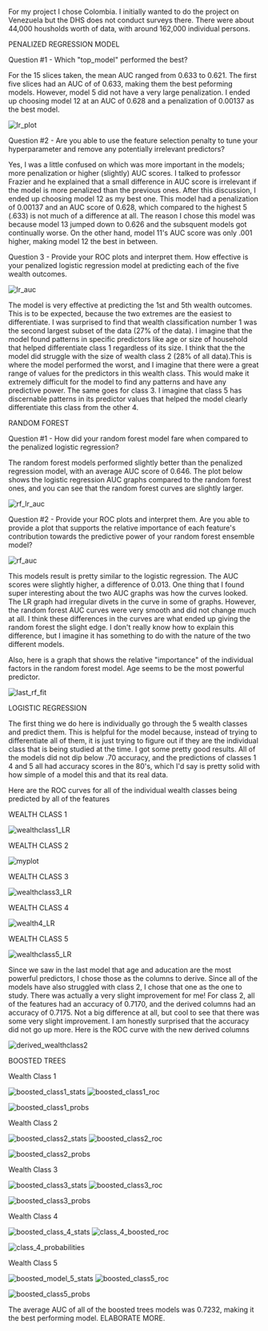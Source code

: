 For my project I chose Colombia. I initially wanted to do the project on Venezuela but the DHS does not conduct surveys there. There were about 44,000 housholds worth of
data, with around 162,000 individual persons.

PENALIZED REGRESSION MODEL

Question #1 - Which "top_model" performed the best?

For the 15 slices taken, the mean AUC ranged from 0.633 to 0.621. The first five slices had an AUC of of 0.633, making them the best peforming models. However, model 5 did not have a very large penalization. I ended up choosing model 12 at an AUC of 0.628 and a penalization of 0.00137 as the best model. 

![lr_plot](lr_plot.png)

Question #2 -  Are you able to use the feature selection penalty to tune your hyperparameter and remove any potentially irrelevant predictors?

Yes, I was a little confused on which was more important in the models; more penalization or higher (slightly) AUC scores. I talked to professor Frazier and he explained that 
a small difference in AUC score is irrelevant if the model is more penalized than the previous ones. After this discussion, I ended up choosing model 12 as my best one. This model had a penalization of 0.00137 and an AUC score of 0.628, which compared to the highest 5 (.633) is not much of a difference at all. The reason I chose this model was because model 13 jumped down to 0.626 and the subsquent models got continually worse. On the other hand, model 11's AUC score was only .001 higher, making model 12 the best in between.

Question 3 - Provide your ROC plots and interpret them. How effective is your penalized logistic regression model at predicting each of the five wealth outcomes.

![lr_auc](lr_auc.png)

The model is very effective at predicting the 1st and 5th wealth outcomes. This is to be expected, because the two extremes are the easiest to differentiate. I was surprised to 
find that wealth classification number 1 was the second largest subset of the data (27% of the data). I imagine that the model found patterns in specific predictors like age or size of household that helped differentiate class 1 regardless of its size. I think that the the model did struggle with the size of wealth class 2 (28% of all data).This is where the model performed the worst, and I imagine that there were a great range of values for the predictors in this wealth class. This would make it extremely difficult for the model to find any patterns and have any predictive power. The same goes for class 3. I imagine that class 5 has discernable patterns in its predictor values that helped the model clearly differentiate this class from the other 4. 

RANDOM FOREST

Question #1 - How did your random forest model fare when compared to the penalized logistic regression?

The random forest models performed slightly better than the penalized regression model, with an average AUC score of 0.646. The plot below shows the logistic regression AUC graphs compared to the random forest ones, and you can see that the random forest curves are slightly larger. 

![rf_lr_auc](rf_lr_auc.png)

Question #2 - Provide your ROC plots and interpret them. Are you able to provide a plot that supports the relative importance of each feature's contribution towards the predictive power of your random forest ensemble model?

![rf_auc](rf_auc.png)

This models result is pretty similar to the logistic regression. The AUC scores were slightly higher, a difference of 0.013. One thing that I found super interesting about the two AUC graphs was how the curves looked. The LR graph had irregular divets in the curve in some of graphs. However, the random forest AUC curves were very smooth and did not change much at all. I think these differences in the curves are what ended up giving the random forest the slight edge. I don't really know how to explain this difference, but I imagine it has something to do with the nature of the two different models. 

Also, here is a graph that shows the relative "importance" of the individual factors in the random forest model. Age seems to be the most powerful predictor. 

![last_rf_fit](last_rf_fit.png)

LOGISTIC REGRESSION

The first thing we do here is individually go through the 5 wealth classes and predict them. This is helpful for the model because, instead of trying to differentiate all of them, it is just trying to figure out if they are the individual class that is being studied at the time. I got some pretty good results. All of the models did not dip below .70 accuracy, and the predictions of classes 1 4 and 5 all had accuracy scores in the 80's, which I'd say is pretty solid with how simple of a model this and that its real data.

Here are the ROC curves for all of the individual wealth classes being predicted by all of the features 

WEALTH CLASS 1

![wealthclass1_LR](wealthclass1_LR.png)

WEALTH CLASS 2

![myplot](myplot.png)

WEALTH CLASS 3

![wealthclass3_LR](wealthclass3_LR.png)

WEALTH CLASS 4

![wealth4_LR](wealth4_LR.png)

WEALTH CLASS 5

![wealthclass5_LR](wealthclass5_LR.png)

Since we saw in the last model that age and aducation are the most powerful predictors, I chose those as the columns to derive. Since all of the models have also struggled with class 2, I chose that one as the one to study. There was actually a very slight improvement for me! For class 2, all of the features had an accuracy of 0.7170, and the derived columns had an accuracy of 0.7175. Not a big difference at all, but cool to see that there was some very slight improvement. I am honestly surprised that the accuracy did not go up more. Here is the ROC curve with the new derived columns

![derived_wealthclass2](derived_wealthclass2.png)

BOOSTED TREES

Wealth Class 1 

![boosted_class1_stats](boosted_class1_stats.jpg)
![boosted_class1_roc](boosted_class1_roc.png)

![boosted_class1_probs](boosted_class1_probs.png)

Wealth Class 2 

![boosted_class2_stats](boosted_class2_stats.jpg)
![boosted_class2_roc](boosted_class2_roc.png)

![boosted_class2_probs](boosted_class2_probs.png)

Wealth Class 3 

![boosted_class3_stats](boosted_class3_stats.jpg)
![boosted_class3_roc](boosted_class3_roc.png)

![boosted_class3_probs](boosted_class3_probs.png)

Wealth Class 4 

![boosted_class_4_stats](boosted_class_4_stats.jpg)
![class_4_boosted_roc](class_4_boosted_roc.png)

![class_4_probabilities](boosted_class3_probs.png)


Wealth Class 5 

![boosted_model_5_stats](boosted_model_5_stats.jpg)
![boosted_class5_roc](boosted_class5_roc.png)

![boosted_class5_probs](boosted_class5_probs.png)

The average AUC of all of the boosted trees models was 0.7232, making it the best performing model. ELABORATE MORE.
